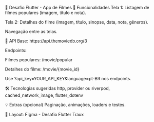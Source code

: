 🎯 Desafio Flutter - App de Filmes
📱 Funcionalidades
Tela 1: Listagem de filmes populares (imagem, título e nota).

Tela 2: Detalhes do filme (imagem, título, sinopse, data, nota, gêneros).

Navegação entre as telas.

🔗 API
Base: https://api.themoviedb.org/3

Endpoints:

Filmes populares: /movie/popular

Detalhes do filme: /movie/{movie_id}

Use ?api_key=YOUR_API_KEY&language=pt-BR nos endpoints.

🛠️ Tecnologias sugeridas
http, provider ou riverpod, cached_network_image, flutter_dotenv

💡 Extras (opcional)
Paginação, animações, loaders e testes.

🎨 Layout:
Figma - Desafio Flutter Traux

